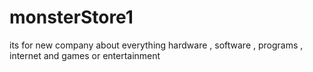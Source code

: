 # monsterStore1
its for new company about everything hardware , software , programs , internet and games or entertainment
